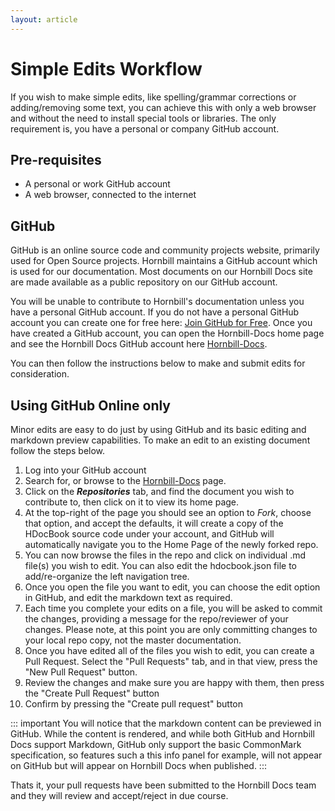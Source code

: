 ```yaml
---
layout: article
---
```

# Simple Edits Workflow

If you wish to make simple edits, like spelling/grammar corrections or adding/removing some text, you can achieve this with only a web browser and without the need to install special tools or libraries.  The only requirement is, you have a personal or company GitHub account. 

## Pre-requisites 
- A personal or work GitHub account
- A web browser, connected to the internet

## GitHub

GitHub is an online source code and community projects website, primarily used for Open Source projects.  Hornbill maintains a GitHub account which is used for our documentation.  Most documents on our Hornbill Docs site are made available as a public repository on our GitHub account.  

You will be unable to contribute to Hornbill's documentation unless you have a personal GitHub account. If you do not have a personal GitHub account you can create one for free here: [Join GitHub for Free](https://github.com/join). Once you have created a GitHub account, you can open the Hornbill-Docs home page and see the Hornbill Docs GitHub account here [Hornbill-Docs](https://github.com/Hornbill-Docs).

You can then follow the instructions below to make and submit edits for consideration. 

## Using GitHub Online only

Minor edits are easy to do just by using GitHub and its basic editing and markdown preview capabilities. To make an edit to an existing document follow the steps below. 

1. Log into your GitHub account
2. Search for, or browse to the [Hornbill-Docs](https://github.com/Hornbill-Docs) page.
3. Click on the ***Repositories*** tab, and find the document you wish to contribute to, then click on it to view its home page.
4. At the top-right of the page you should see an option to *Fork*, choose that option, and accept the defaults, it will create a copy of the HDocBook source code under your account, and GitHub will automatically navigate you to the Home Page of the newly forked repo. 
5. You can now browse the files in the repo and click on individual .md file(s) you wish to edit. You can also edit the hdocbook.json file to add/re-organize the left navigation tree. 
6. Once you open the file you want to edit, you can choose the edit option in GitHub, and edit the markdown text as required. 
7. Each time you complete your edits on a file, you will be asked to commit the changes, providing a message for the repo/reviewer of your changes.  Please note, at this point you are only committing changes to your local repo copy, not the master documentation. 
8. Once you have edited all of the files you wish to edit, you can create a Pull Request. Select the "Pull Requests" tab, and in that view, press the "New Pull Request" button. 
9. Review the changes and make sure you are happy with them, then press the "Create Pull Request" button
10. Confirm by pressing the "Create pull request" button

::: important
You will notice that the markdown content can be previewed in GitHub. While the content is rendered, and while both GitHub and Hornbill Docs support Markdown, GitHub only support the basic CommonMark specification, so features such a this info panel for example, will not appear on GitHub but will appear on Hornbill Docs when published. 
:::

Thats it, your pull requests have been submitted to the Hornbill Docs team and they will review and accept/reject in due course.
